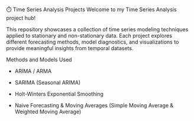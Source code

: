 ⏱️ Time Series Analysis Projects
Welcome to my Time Series Analysis project hub!

This repository showcases a collection of time series modeling techniques applied to stationary and non-stationary data. Each project explores different forecasting methods, model diagnostics, and visualizations to provide meaningful insights from temporal datasets.

Methods and Models Used
* ARIMA / ARMA
* SARIMA (Seasonal ARIMA)
* Holt-Winters Exponential Smoothing

* Naive Forecasting & Moving Averages (Simple Moving Average & Weighted Moving Average)


